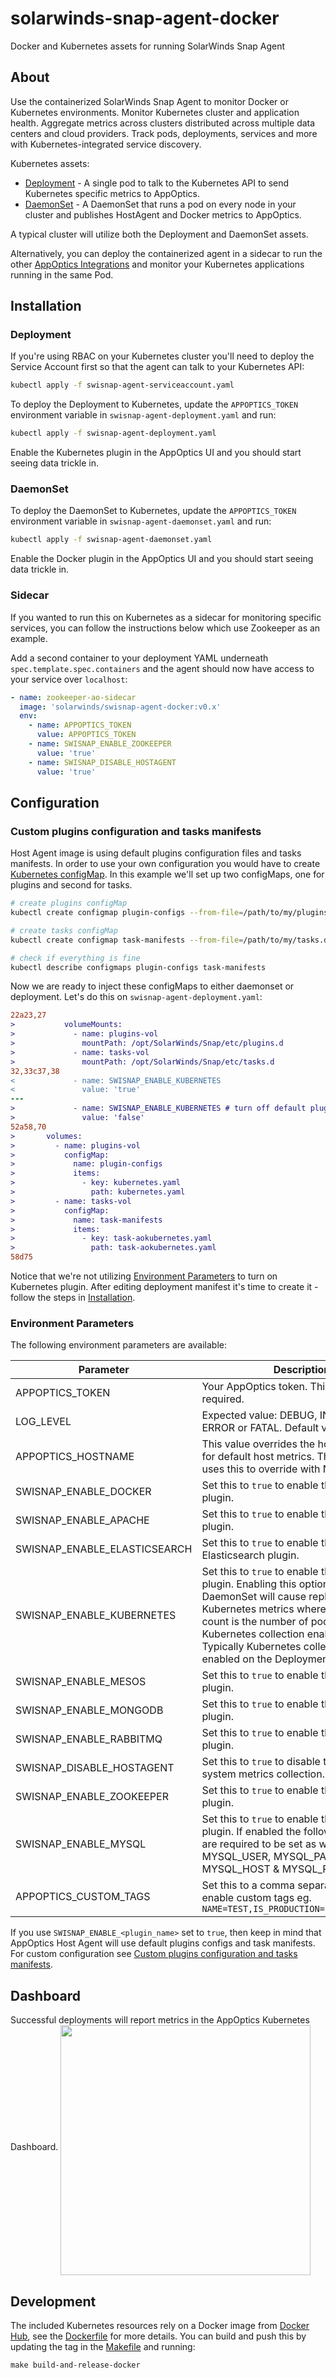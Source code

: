 # solarwinds-snap-agent-docker

Docker and Kubernetes assets for running SolarWinds Snap Agent

## About

Use the containerized SolarWinds Snap Agent to monitor Docker or Kubernetes environments. Monitor Kubernetes cluster and application health. Aggregate metrics across clusters distributed across multiple data centers and cloud providers. Track pods, deployments, services and more with Kubernetes-integrated service discovery.

Kubernetes assets:
- [Deployment](swisnap-agent-deployment.yaml) - A single pod to talk to the Kubernetes API to send Kubernetes specific metrics to AppOptics.
- [DaemonSet](swisnap-agent-daemonset.yaml) - A DaemonSet that runs a pod on every node in your cluster and publishes HostAgent and Docker metrics to AppOptics.

A typical cluster will utilize both the Deployment and DaemonSet assets.

Alternatively, you can deploy the containerized agent in a sidecar to run the other [AppOptics Integrations](https://docs.appoptics.com/kb/host_infrastructure/integrations/) and monitor your Kubernetes applications running in the same Pod.

## Installation

### Deployment

If you're using RBAC on your Kubernetes cluster you'll need to deploy the Service Account first so that the agent can talk to your Kubernetes API:
``` bash
kubectl apply -f swisnap-agent-serviceaccount.yaml
```

To deploy the Deployment to Kubernetes, update the `APPOPTICS_TOKEN` environment variable in `swisnap-agent-deployment.yaml` and run:
``` bash
kubectl apply -f swisnap-agent-deployment.yaml
```

Enable the Kubernetes plugin in the AppOptics UI and you should start seeing data trickle in.

### DaemonSet

To deploy the DaemonSet to Kubernetes, update the `APPOPTICS_TOKEN` environment variable in `swisnap-agent-daemonset.yaml` and run:
``` bash
kubectl apply -f swisnap-agent-daemonset.yaml
```

Enable the Docker plugin in the AppOptics UI and you should start seeing data trickle in.

### Sidecar

If you wanted to run this on Kubernetes as a sidecar for monitoring specific services, you can follow the instructions below which use Zookeeper as an example.

Add a second container to your deployment YAML underneath `spec.template.spec.containers` and the agent should now have access to your service over `localhost`:
``` yaml
- name: zookeeper-ao-sidecar
  image: 'solarwinds/swisnap-agent-docker:v0.x'
  env:
    - name: APPOPTICS_TOKEN
      value: APPOPTICS_TOKEN
    - name: SWISNAP_ENABLE_ZOOKEEPER
      value: 'true'
    - name: SWISNAP_DISABLE_HOSTAGENT
      value: 'true'
```

## Configuration

### Custom plugins configuration and tasks manifests

Host Agent image is using default plugins configuration files and tasks manifests. In order to use your own configuration you would have to create [Kubernetes configMap](https://kubernetes.io/docs/concepts/storage/volumes/#configmap). In this example we'll set up two configMaps, one for plugins and second for tasks.

``` bash
# create plugins configMap
kubectl create configmap plugin-configs --from-file=/path/to/my/plugins.d/ --namespace=kube-system

# create tasks configMap
kubectl create configmap task-manifests --from-file=/path/to/my/tasks.d/ --namespace=kube-system

# check if everything is fine
kubectl describe configmaps plugin-configs task-manifests
```

Now we are ready to inject these configMaps to either daemonset or deployment. Let's do this on `swisnap-agent-deployment.yaml`:

``` diff
22a23,27
>           volumeMounts:
>             - name: plugins-vol
>               mountPath: /opt/SolarWinds/Snap/etc/plugins.d
>             - name: tasks-vol
>               mountPath: /opt/SolarWinds/Snap/etc/tasks.d
32,33c37,38
<             - name: SWISNAP_ENABLE_KUBERNETES
<               value: 'true'
---
>             - name: SWISNAP_ENABLE_KUBERNETES # turn off default plugin configuration
>               value: 'false'
52a58,70
>       volumes:
>         - name: plugins-vol
>           configMap:
>             name: plugin-configs
>             items:
>               - key: kubernetes.yaml
>                 path: kubernetes.yaml
>         - name: tasks-vol
>           configMap:
>             name: task-manifests
>             items:
>               - key: task-aokubernetes.yaml
>                 path: task-aokubernetes.yaml
58d75
```
Notice that we're not utilizing [Environment Parameters](###environment-parameters) to turn on Kubernetes plugin. After editing deployment manifest it's time to create it - follow the steps in [Installation](##installation).

### Environment Parameters

The following environment parameters are available:

 Parameter                      | Description
--------------------------------|---------------------
 APPOPTICS_TOKEN                | Your AppOptics token. This parameter is required.
 LOG_LEVEL                      | Expected value: DEBUG, INFO, WARN, ERROR or FATAL. Default value is WARN.
 APPOPTICS_HOSTNAME             | This value overrides the hostname tagged for default host metrics. The DaemonSet uses this to override with Node name.
 SWISNAP_ENABLE_DOCKER          | Set this to `true` to enable the Docker plugin.
 SWISNAP_ENABLE_APACHE          | Set this to `true` to enable the Apache plugin.
 SWISNAP_ENABLE_ELASTICSEARCH   | Set this to `true` to enable the Elasticsearch plugin.
 SWISNAP_ENABLE_KUBERNETES      | Set this to `true` to enable the Kubernetes plugin. Enabling this option on the DaemonSet will cause  replication of Kubernetes metrics where the replication count is the number of pods with Kubernetes collection enabled minus one.  Typically Kubernetes collection is only enabled on the Deployment asset.
 SWISNAP_ENABLE_MESOS           | Set this to `true` to enable the Mesos plugin.
 SWISNAP_ENABLE_MONGODB         | Set this to `true` to enable the MongoDB plugin.
 SWISNAP_ENABLE_RABBITMQ        | Set this to `true` to enable the RabbitMQ plugin.
 SWISNAP_DISABLE_HOSTAGENT      | Set this to `true` to disable the Host Agent system metrics collection.
 SWISNAP_ENABLE_ZOOKEEPER       | Set this to `true` to enable the Zookeeper plugin.
 SWISNAP_ENABLE_MYSQL           | Set this to `true` to enable the MySQL plugin. If enabled the following ENV vars are required to be set as well: MYSQL_USER, MYSQL_PASS, MYSQL_HOST & MYSQL_PORT
 APPOPTICS_CUSTOM_TAGS          | Set this to a comma separated K=V list to enable custom tags eg. `NAME=TEST,IS_PRODUCTION=false,VERSION=5`

If you use `SWISNAP_ENABLE_<plugin_name>` set to `true`, then keep in mind that AppOptics Host Agent will use default plugins configs and task manifests. For custom configuration see [Custom plugins configuration and tasks manifests](###custom-plugins-configuration-and-tasks-manifests).

## Dashboard
Successful deployments will report metrics in the AppOptics Kubernetes Dashboard.
<img src="kubernetes-appoptics-dashboard.png" width="400px" align="middle">

## Development

The included Kubernetes resources rely on a Docker image from [Docker Hub](https://hub.docker.com/r/solarwinds/swisnap-agent-docker), see the [Dockerfile](Dockerfile) for more details. You can build and push this by updating the tag in the [Makefile](Makefile) and running:
```
make build-and-release-docker
```
